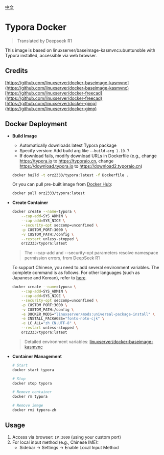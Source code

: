 [中文](./README.md)

# Typora Docker

> Translated by Deepseek R1

This image is based on linuxserver/baseimage-kasmvnc:ubuntunoble with Typora installed, accessible via web browser.

## Credits

[https://github.com/linuxserver/docker-baseimage-kasmvnc](https://github.com/linuxserver/docker-baseimage-kasmvnc)  
[https://github.com/linuxserver/docker-freecad](https://github.com/linuxserver/docker-freecad)  
[https://github.com/linuxserver/docker-gimp](https://github.com/linuxserver/docker-gimp)

## Docker Deployment

- **Build Image** 
  - Automatically downloads latest Typora package
  - Specify version: Add build arg like `--build-arg 1.10.7`
  - If download fails, modify download URLs in Dockerfile (e.g., change https://typora.io to https://typoraio.cn, change https://download.typora.io to https://download2.typoraio.cn)
  ```sh
  docker build -t orz2333/typora:latest -f Dockerfile .
  ```
  Or you can pull pre-built image from [Docker Hub](https://hub.docker.com/repository/docker/orz2333/typora):

  ```bash
  docker pull orz2333/typora:latest
  ```

- **Create Container**
  ```bash
  docker create --name=typora \
      --cap-add=SYS_ADMIN \
      --cap-add=SYS_NICE \
      --security-opt seccomp=unconfined \
      -p CUSTOM_PORT:3000 \
      -v CUSTOM_PATH:/config \
      --restart unless-stopped \
      orz2333/typora:latest
  ```
  > The --cap-add and --security-opt parameters resolve namespace permission errors, from DeepSeek R1

  To support Chinese, you need to add several environment variables. The complete command is as follows. For other languages (such as Japanese and Korean), refer to [here](https://github.com/linuxserver/docker-baseimage-kasmvnc/tree/master?tab=readme-ov-file#language-support---internationalization).
  ```bash
  docker create --name=typora \
      --cap-add=SYS_ADMIN \
      --cap-add=SYS_NICE \
      --security-opt seccomp=unconfined \
      -p CUSTOM_PORT:3000 \
      -v CUSTOM_PATH:/config \
      -e DOCKER_MODS="linuxserver/mods:universal-package-install" \
      -e INSTALL_PACKAGES="fonts-noto-cjk" \
      -e LC_ALL="zh_CN.UTF-8" \
      --restart unless-stopped \
      orz2333/typora:latest
  ```
  > Detailed environment variables: [linuxserver/docker-baseimage-kasmvnc](https://github.com/linuxserver/docker-baseimage-kasmvnc)

- **Container Management**
  ```bash
  # Start
  docker start typora
  
  # Stop
  docker stop typora
  
  # Remove container
  docker rm typora
  
  # Remove image
  docker rmi typora-zh
  ```

## Usage

1. Access via browser: `IP:3000` (using your custom port)
2. For local input method (e.g., Chinese IME):
   - Sidebar → Settings → Enable Local Input Method